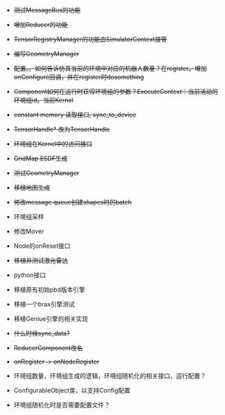 - ~~测试MessageBus的功能~~
- ~~增加Reducer的功能~~
- ~~TensorRegistryManager的功能由SimulatorContext接管~~
- ~~编写GeometryManager~~
- ~~配置。。如何告诉仿真当前的环境中对应的机器人数量？在register。增加onConfigure回调，并在register时dosomething~~
- ~~Component如何在运行时获得环境组的参数？ExecuteContext：当前活动的环境组id。当前Kernel~~
- ~~constant memory 读取接口, sync_to_device~~
- ~~TensorHandle* 改为TensorHandle~~
- ~~环境组在Kernel中的访问接口~~
- ~~GridMap ESDF生成~~
- ~~测试GeometryManager~~
- ~~移植地图生成~~
- ~~修改message queue创建shapes时的batch~~
- 环境组采样
- 修改Mover
- Node的onReset接口
- ~~移植并测试激光雷达~~
- python接口
- 移植原有初始pbd版本引擎
- 移植一个brax引擎测试
- 移植Geniue引擎的相关实现

- ~~什么时候sync_data?~~
- ~~ReducerComponent改名~~
- ~~onRegister -> onNodeRegister~~

- 环境组数量，环境组生成的逻辑，环境组随机化的相关接口，运行配置？
- ConfigurableObject类，以支持Config配置
- 环境组随机化时是否需要配置文件？
